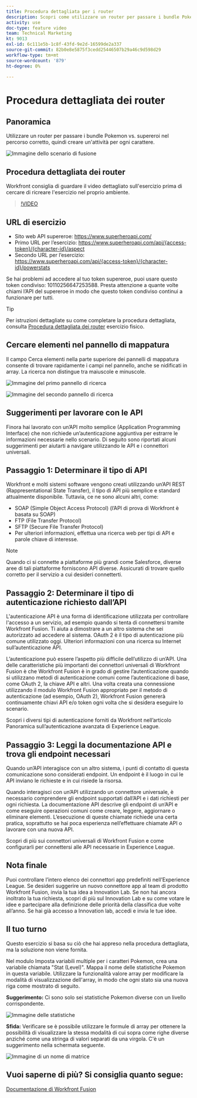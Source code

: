 ```yaml
---
title: Procedura dettagliata per i router
description: Scopri come utilizzare un router per passare i bundle Pokemon vs supereroi nel percorso corretto in [!DNL Adobe Workfront Fusion].
activity: use
doc-type: feature video
team: Technical Marketing
kt: 9013
exl-id: 6c111e5b-1c8f-43fd-9e2d-16599de2a337
source-git-commit: 82b0e8e5875f3cedd25446507b29a46c9d598d29
workflow-type: tm+mt
source-wordcount: '879'
ht-degree: 0%

---
```


# Procedura dettagliata dei router

## Panoramica

Utilizzare un router per passare i bundle Pokemon vs. supereroi nel percorso corretto, quindi creare un&#39;attività per ogni carattere.

![Immagine dello scenario di fusione](assets/universal-connectors-and-routing-2.png)

## Procedura dettagliata dei router

Workfront consiglia di guardare il video dettagliato sull&#39;esercizio prima di cercare di ricreare l&#39;esercizio nel proprio ambiente.

>[!VIDEO](https://video.tv.adobe.com/v/335272/?quality=12)

## URL di esercizio

* Sito web API supereroe: https://www.superheroapi.com/
* Primo URL per l’esercizio: https://www.superheroapi.com/api/{access-token}/{character-id}/aspect
* Secondo URL per l’esercizio: https://www.superheroapi.com/api/{access-token}/{character-id}/powerstats

Se hai problemi ad accedere al tuo token supereroe, puoi usare questo token condiviso: 10110256647253588. Presta attenzione a quante volte chiami l’API del supereroe in modo che questo token condiviso continui a funzionare per tutti.

>[!TIP]
>
>Per istruzioni dettagliate su come completare la procedura dettagliata, consulta [Procedura dettagliata dei router](https://experienceleague.adobe.com/docs/workfront-learn/tutorials-workfront/fusion/exercises/routers.html?lang=en) esercizio fisico.


## Cercare elementi nel pannello di mappatura

Il campo Cerca elementi nella parte superiore dei pannelli di mappatura consente di trovare rapidamente i campi nel pannello, anche se nidificati in array. La ricerca non distingue tra maiuscole e minuscole.

![Immagine del primo pannello di ricerca](assets/universal-connectors-and-routing-3.png)

![Immagine del secondo pannello di ricerca](assets/universal-connectors-and-routing-4.png)

## Suggerimenti per lavorare con le API

Finora hai lavorato con un’API molto semplice (Application Programming Interface) che non richiede un’autenticazione aggiuntiva per estrarre le informazioni necessarie nello scenario. Di seguito sono riportati alcuni suggerimenti per aiutarti a navigare utilizzando le API e i connettori universali.

## Passaggio 1: Determinare il tipo di API

Workfront e molti sistemi software vengono creati utilizzando un’API REST (Rappresentational State Transfer), il tipo di API più semplice e standard attualmente disponibile. Tuttavia, ce ne sono alcuni altri, come:

* SOAP (Simple Object Access Protocol) (l’API di prova di Workfront è basata su SOAP)
* FTP (File Transfer Protocol)
* SFTP (Secure File Transfer Protocol)
* Per ulteriori informazioni, effettua una ricerca web per tipi di API e parole chiave di interesse.

>[!NOTE]
>
>Quando ci si connette a piattaforme più grandi come Salesforce, diverse aree di tali piattaforme forniscono API diverse. Assicurati di trovare quello corretto per il servizio a cui desideri connetterti.

## Passaggio 2: Determinare il tipo di autenticazione richiesto dall’API

L&#39;autenticazione API è una forma di identificazione utilizzata per controllare l&#39;accesso a un servizio, ad esempio quando si tenta di connettersi tramite Workfront Fusion. Ti aiuta a dimostrare a un altro sistema che sei autorizzato ad accedere al sistema. OAuth 2 è il tipo di autenticazione più comune utilizzato oggi. Ulteriori informazioni con una ricerca su Internet sull’autenticazione API.

L’autenticazione può essere l’aspetto più difficile dell’utilizzo di un’API. Una delle caratteristiche più importanti dei connettori universali di Workfront Fusion è che Workfront Fusion è in grado di gestire l’autenticazione quando si utilizzano metodi di autenticazione comuni come l’autenticazione di base, come OAuth 2, la chiave API e altri. Una volta creata una connessione utilizzando il modulo Workfront Fusion appropriato per il metodo di autenticazione (ad esempio, OAuth 2), Workfront Fusion genererà continuamente chiavi API e/o token ogni volta che si desidera eseguire lo scenario.

Scopri i diversi tipi di autenticazione forniti da Workfront nell’articolo Panoramica sull’autenticazione avanzata di Experience League.

## Passaggio 3: Leggi la documentazione API e trova gli endpoint necessari

Quando un’API interagisce con un altro sistema, i punti di contatto di questa comunicazione sono considerati endpoint. Un endpoint è il luogo in cui le API inviano le richieste e in cui risiede la risorsa.

Quando interagisci con un’API utilizzando un connettore universale, è necessario comprendere gli endpoint supportati dall’API e i dati richiesti per ogni richiesta. La documentazione API descrive gli endpoint di un’API e come eseguire operazioni comuni come creare, leggere, aggiornare o eliminare elementi. L’esecuzione di queste chiamate richiede una certa pratica, soprattutto se hai poca esperienza nell’effettuare chiamate API o lavorare con una nuova API.

Scopri di più sui connettori universali di Workfront Fusion e come configurarli per connettersi alle API necessarie in Experience League.

## Nota finale

Puoi controllare l’intero elenco dei connettori app predefiniti nell’Experience League. Se desideri suggerire un nuovo connettore app al team di prodotto Workfront Fusion, invia la tua idea a Innovation Lab. Se non hai ancora inoltrato la tua richiesta, scopri di più sul Innovation Lab e su come votare le idee e partecipare alla definizione delle priorità della classifica due volte all’anno. Se hai già accesso a Innovation lab, accedi e invia le tue idee.

## Il tuo turno

Questo esercizio si basa su ciò che hai appreso nella procedura dettagliata, ma la soluzione non viene fornita.

Nel modulo Imposta variabili multiple per i caratteri Pokemon, crea una variabile chiamata &quot;Stat (Level)&quot;. Mappa il nome delle statistiche Pokemon in questa variabile. Utilizzare la funzionalità valore array per modificare la modalità di visualizzazione dell&#39;array, in modo che ogni stato sia una nuova riga come mostrato di seguito.

**Suggerimento:** Ci sono solo sei statistiche Pokemon diverse con un livello corrispondente.

![Immagine delle statistiche](assets/universal-connectors-and-routing-5.png)

**Sfida:** Verificare se è possibile utilizzare le formule di array per ottenere la possibilità di visualizzare la stessa modalità di cui sopra come righe diverse anziché come una stringa di valori separati da una virgola. C&#39;è un suggerimento nella schermata seguente.

![Immagine di un nome di matrice](assets/universal-connectors-and-routing-6.png)

## Vuoi saperne di più? Si consiglia quanto segue:

[Documentazione di Workfront Fusion](https://experienceleague.adobe.com/docs/workfront/using/adobe-workfront-fusion/workfront-fusion-2.html?lang=en)
